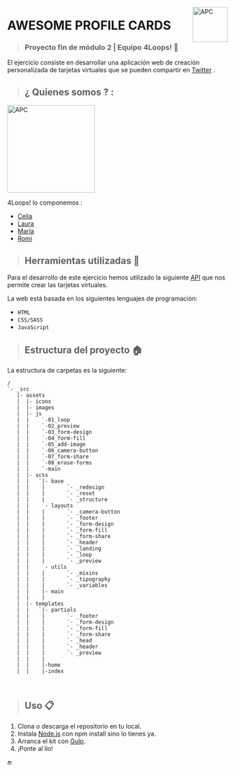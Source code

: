 <img src="https://i.ibb.co/R3GtYVs/apc-favicon.png" alt="APC" width=80 align=right></img>



# AWESOME PROFILE CARDS
  
>### Proyecto fin de módulo 2 |  Equipo 4Loops!  :rocket:

El ejercicio consiste en desarrollar una aplicación web de creación personalizada de tarjetas virtuales que se pueden compartir en [Twitter](www.twitter.com) .

>## ¿ Quienes somos ? :

<img src="https://i.ibb.co/3B4d1J3/4-Loops-Logo.png" alt="APC" width=200 align=center></img>

4Loops! lo componemos :

* [Celia](https://github.com/Celiagm82)
* [Laura](https://github.com/laurageeme)      
* [María](https://github.com/mgarvia)
* [Romi](https://github.com/rpaz-code)

>## Herramientas utilizadas :wrench:

Para el desarrollo de este ejercicio hemos utilizado la siguiente [API](https://us-central1-awesome-cards-cf6f0.cloudfunctions.net/) que nos permite crear las tarjetas virtuales.


La web está basada en los siguientes lenguajes de programación:

   - `HTML`
   - `CSS/SASS`
   - `JavaScript`


 
 >## Estructura del proyecto  :house:

La estructura de carpetas es la siguiente:

```
/
`- _src
   |- assets
   |  |- icons
   |  |- images
   |  |- js
   |  |    `-01_loop
   |  |    `-02_preview
   |  |    `-03_form-design
   |  |    `-04_form-fill
   |  |    `-05_add-image
   |  |    `-06_camera-button
   |  |    `-07_form-share   
   |  |    `-08_erase-forms
   |  |    `-main
   |  |- scss
   |  |   `|- base
   |  |    |       `- _redesign
   |  |    |       `- _reset
   |  |    |       `- _structure
   |  |     - layouts
   |  |    |       `- _camera-button
   |  |    |       `- _footer
   |  |    |       `- _form-design
   |  |    |       `- _form-fill
   |  |    |       `- _form-share
   |  |    |       `- _header
   |  |    |       `- _landing
   |  |    |       `- _loop
   |  |    |       `- _preview
   |  |     - utils
   |  |    |       `- _mixins
   |  |    |       `- _tipography
   |  |    |       `- _variables
   |  |    |- main
   |  |    |
   |  |- templates
   |  |   `|- partials
   |  |    |       `- _footer
   |  |    |       `- _form-design
   |  |    |       `- _form-fill
   |  |    |       `- _form-share
   |  |    |       `- _head
   |  |    |       `- _header
   |  |    |       `- _preview
   |  |    |
   |  |    |-home
   |  |    |-index

   
```

>## Uso :clipboard:
1. Clona o descarga el repositorio en tu local.
2. Instala [Node.js](https://nodejs.org/es/) con npm install sino lo tienes ya.
3. Arranca el kit con [Gulp](https://gulpjs.com/).
4. ¡Ponte al lío!




:end: